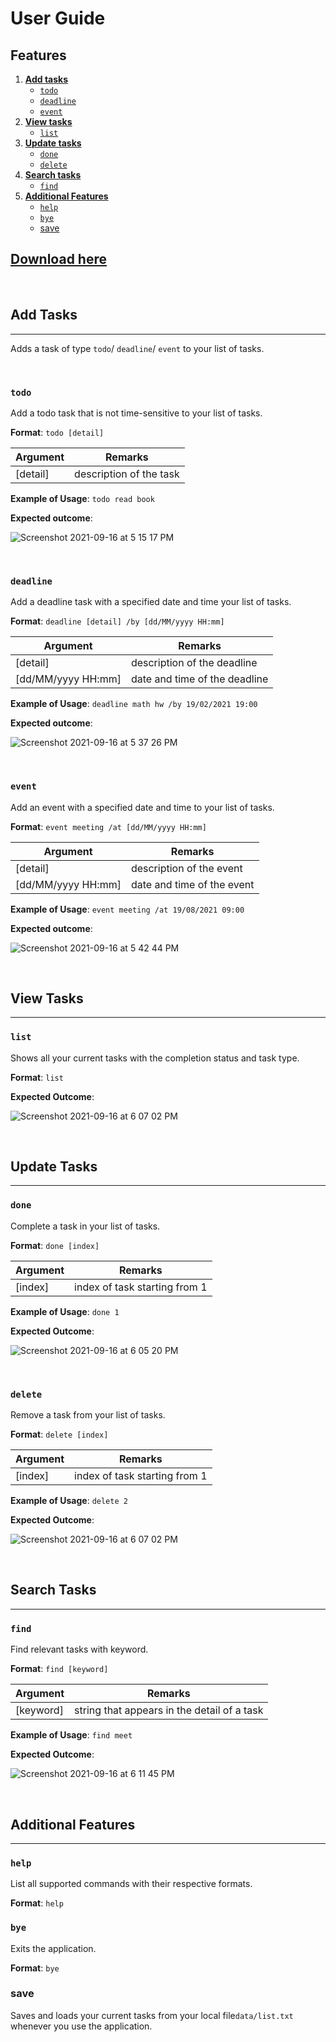 # User Guide
## Features
1. [**Add tasks**](#add-tasks)
   - [`todo`](#todo)
   - [`deadline`](#deadline)
   - [`event`](#event)
2. [**View tasks**](#view-tasks)
   - [`list`](#list)
3. [**Update tasks**](#update-tasks)
   - [`done`](#done)
   - [`delete`](#delete)
4. [**Search tasks**](#search-tasks)
   - [`find`](#find)
5. [**Additional Features**](#additional-features)
   - [`help`](#help)
   - [`bye`](#bye)
   - [save](#save)
 
## [Download here](https://github.com/amzhy/ip/releases/download/A-Release/duke.jar)

<br />
  
## Add Tasks

---
Adds a task of type `todo`/ `deadline`/ `event` to your list of tasks.

<br />

### `todo`

Add a todo task that is not time-sensitive to your list of tasks.


**Format**: `todo [detail]`

| Argument | Remarks |
| ------------ | ------------- |
| [detail] | description of the task |


**Example of Usage**: `todo read book`

**Expected outcome**: 

![Screenshot 2021-09-16 at 5 15 17 PM](https://user-images.githubusercontent.com/76540550/133602205-c19cc254-7348-4e2a-aa59-3aed2acf5104.png)


<br />

### `deadline`
Add a deadline task with a specified date and time your list of tasks.

**Format**: `deadline [detail] /by [dd/MM/yyyy HH:mm]`

| Argument | Remarks |
| ------------ | ------------- |
| [detail] | description of the deadline |
| [dd/MM/yyyy HH:mm] | date and time of the deadline |


**Example of Usage**: `deadline math hw /by 19/02/2021 19:00`

**Expected outcome**:

![Screenshot 2021-09-16 at 5 37 26 PM](https://user-images.githubusercontent.com/76540550/133602163-86e99996-2c38-4a73-9905-31fe3ffe1c8f.png)

<br />

### `event`
Add an event with a specified date and time to your list of tasks.

**Format**: `event meeting /at [dd/MM/yyyy HH:mm]`

| Argument | Remarks |
| ------------ | ------------- |
| [detail] | description of the event |
| [dd/MM/yyyy HH:mm] | date and time of the event |


**Example of Usage**: `event meeting /at 19/08/2021 09:00`

**Expected outcome**:

![Screenshot 2021-09-16 at 5 42 44 PM](https://user-images.githubusercontent.com/76540550/133602124-1bbc3501-806d-4240-9bd9-ee72f135d32f.png)

<br />


## View Tasks

---
### `list`
Shows all your current tasks with the completion status and task type.

**Format**: `list`

**Expected Outcome**:

![Screenshot 2021-09-16 at 6 07 02 PM](https://user-images.githubusercontent.com/76540550/133601901-5028d4ba-b37e-40f7-96c7-373c1fb6c542.png)

<br />

## Update Tasks

---
### `done`
Complete a task in your list of tasks.

**Format**: `done [index]`

| Argument | Remarks |
| ------------ | ------------- |
| [index] | index of task starting from 1 |


**Example of Usage**: `done 1`

**Expected Outcome**:

![Screenshot 2021-09-16 at 6 05 20 PM](https://user-images.githubusercontent.com/76540550/133601954-40b78698-65c8-43c3-ac9c-9032467316d8.png)


<br />

### `delete`
Remove a task from your list of tasks.

**Format**: `delete [index]`

| Argument | Remarks |
| ------------ | ------------- |
| [index] | index of task starting from 1 |


**Example of Usage**: `delete 2`

**Expected Outcome**:


![Screenshot 2021-09-16 at 6 07 02 PM](https://user-images.githubusercontent.com/76540550/133601901-5028d4ba-b37e-40f7-96c7-373c1fb6c542.png)

<br />

## Search Tasks

---
### `find`
Find relevant tasks with keyword.

**Format**: `find [keyword]`

| Argument | Remarks |
| ------------ | ------------- |
| [keyword] | string that appears in the detail of a task |


**Example of Usage**: `find meet`

**Expected Outcome**:


![Screenshot 2021-09-16 at 6 11 45 PM](https://user-images.githubusercontent.com/76540550/133601607-c24acd3d-c661-4bd7-8bbf-43a95f38f149.png)

<br />

## Additional Features

---
### `help`
List all  supported commands with their respective formats.

**Format**: `help`

### `bye`
Exits the application.

**Format**: `bye`

### save 
Saves and loads your current tasks from your local file`data/list.txt` whenever you use the application. 
